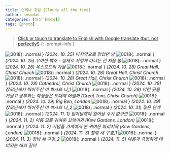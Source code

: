 ```yaml
---
title: 언제나 흐림 [Cloudy all the time]
author: sosodad
categories: [일상 [Note]]
tags: [photo]
---
```



> [Click or touch to translate to English with Google translate (but, not perfectly!)](https://jinseuk56-github-io.translate.goog/posts/0018/?_x_tr_sl=ko&_x_tr_tl=en&_x_tr_hl=ko&_x_tr_pto=wapp)
{: .prompt-info }

![0018](https://1drv.ms/i/c/f96de3eae83811fb/IQT7ETjo6uNtIID5anwCAAAAAZqWohH0UYEp4sIo4FWbV6k?height=1024){: .normal }
_(2024. 10. 25) 마지막으로 맑았던 날_
![0018](https://1drv.ms/i/c/f96de3eae83811fb/IQT7ETjo6uNtIID5ZnwCAAAAAXx-n1744EfzcTAcNbs5xYY?height=1024){: .normal }
_(2024. 10. 25) 우아한 백조 - 실제로 저렇게 다니는 건 처음 봄_
![0018](https://1drv.ms/i/c/f96de3eae83811fb/IQT7ETjo6uNtIID5gHwCAAAAAcTM49XdsDL4Wk4S61-GIFY?height=1024){: .normal }
_(2024. 10. 28) 옥스포드의 가을_
![0018](https://1drv.ms/i/c/f96de3eae83811fb/IQT7ETjo6uNtIID5g3wCAAAAAVEzgaS4k4nW7q9ngIdb0qI?height=1024){: .normal }
_(2024. 10. 28) Great Hall, Christ Church_
![0018](https://1drv.ms/i/c/f96de3eae83811fb/IQSVt_wHfK9bT5bqqrSjXc27AaGdUmMjh-feIYT2BGbUKOU?width=1024){: .normal }
_(2024. 10. 28) Great Hall, Christ Church_
![0018](https://1drv.ms/i/c/f96de3eae83811fb/IQT7ETjo6uNtIID5nHwCAAAAAZmJJV_K7Rl73pR4mDPcK3s?height=1024){: .normal }
_(2024. 10. 28) Great Hall, Christ Church_
![0018](https://1drv.ms/i/c/f96de3eae83811fb/IQT7ETjo6uNtIID5m3wCAAAAAZgozPBOaewzSuNitGleyKc?height=1024){: .normal }
_(2024. 10. 28) Cathedral, Christ Church_
![0018](https://1drv.ms/i/c/f96de3eae83811fb/IQRIcp_Xa9vVQ4cshNt5mC41Af-lv5Ky2nWyBhL5lxB1aD8?width=1024){: .normal }
_(2024. 10. 28) 장모님께서 찍어주신 이 박사와 나_1_
![0018](https://1drv.ms/i/c/f96de3eae83811fb/IQT7ETjo6uNtIID5jnwCAAAAAc-HYVpzbauBQo3pGRZikMA?height=1024){: .normal }
_(2024. 10. 28) 이런 곳을 거닐고 공부하는 학생들은 도대체 어떨까 (Great Tom, Christ Church)_
![0018](https://1drv.ms/i/c/f96de3eae83811fb/IQT7ETjo6uNtIID57nwCAAAAATi1iZBJQntkcDHA2gqkDgo?width=1024){: .normal }
_(2024. 10. 29) Big Ben, London_
![0018](https://1drv.ms/i/c/f96de3eae83811fb/IQRA6Bk57qSqT5moWCzZqiK9AShws02Z-7ncctp_8Ud8lnE?width=1024){: .normal }
_(2024. 10. 29) 장모님께서 찍어주신 이 박사와 나_2_
![0018](https://1drv.ms/i/c/f96de3eae83811fb/IQT7ETjo6uNtIID5Bn0CAAAAAYJ6iIFzXrU5Dwm71N9mIwA?width=1024){: .normal }
_(2024. 10. 31) 짙은 안개_
![0018](https://1drv.ms/i/c/f96de3eae83811fb/IQT7ETjo6uNtIID5AH0CAAAAAeWfhb2mVZBuQbvtkdwWRcc?height=1024){: .normal }
_(2024. 11. 1) 일어날래야 일어날 수가 없구만_
![0018](https://1drv.ms/i/c/f96de3eae83811fb/IQSQQVDGQjNzTaUIc0lsfvm7AdSIISEoJ497qtefvdvrf8k?height=1024){: .normal }
_(2024. 11. 2) 이름 모를 귀여운 꼬맹이와 (Kew Gardens, London)_
![0018](https://1drv.ms/i/c/f96de3eae83811fb/IQQEkqynCKk3T4NMl9hoZAZ8AaLre4AyCP7q8bePNd1XdtY?height=1024){: .normal }
_(2024. 11. 2) 기념품 가게에서 본 귀여운 파리지옥 (Kew Gardens, London)_
![0018](https://1drv.ms/i/c/f96de3eae83811fb/IQQZcAL2dieBSZv1PBSpU3hQAWaEkAqvZyBrQPa7Jpj40n4?height=1024){: .normal }
_(2024. 11. 3) 창밖 새 구경_1_
![0018](https://1drv.ms/i/c/f96de3eae83811fb/IQRIDrVTAHeeRb3hjFT1cOeRAQ1koA16m9nGlxlOOAN8vhw?height=1024){: .normal }
_(2024. 11. 3) 창밖 새 구경_2_
![0018](https://1drv.ms/i/c/f96de3eae83811fb/IQSkDayrugmERa1BUNWGDvqgAePtG6aVg_InTXdLA4M2jhU?height=1024){: .normal }
_(2024. 11. 5) 여름과 극명하게 대비되는 해의 길이_